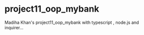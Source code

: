 # project11_oop_mybank
Madiha Khan's project11_oop_mybank with typescript , node.js and inquirer...
